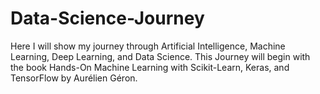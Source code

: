 # Data-Science-Journey
Here I will show my journey through Artificial Intelligence, Machine Learning, Deep Learning, and Data Science.
This Journey will begin with the book Hands-On Machine Learning with Scikit-Learn, Keras, and TensorFlow by Aurélien Géron. 
